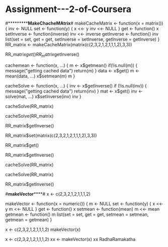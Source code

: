 # Assignment---2-of-Coursera
#*******************MakeChacheMAtrix**********#
makeCacheMatrix <- function(x = matrix()) {
  inv <- NULL
  set <- function(y) {
    x <<- y
    inv <<- NULL
  }
  get <- function() x
  setInverse <- function(inverse) inv <<- inverse
  getInverse <- function() inv
  list(set = set,
       get = get,
       setInverse = setInverse,
       getInverse = getInverse)
}
RR_matrix <- makeCacheMatrix(matrix(c(2,3,2,1,2,1,1,1,2),3,3))

RR_matrix$get()
RR_matrix$getInverse()

cachemean <- function(x, ...) {
  m <- x$getmean()
  if(!is.null(m)) {
    message("getting cached data")
    return(m)
  }
  data <- x$get()
  m <- mean(data, ...)
  x$setmean(m)
  m
}

cacheSolve <- function(x, ...) {
  inv <- x$getInverse()
  if (!is.null(inv)) {
    message("getting cached data")
    return(inv)
  }
  mat <- x$get()
  inv <- solve(mat, ...)
  x$setInverse(inv)
  inv
}

cacheSolve(RR_matrix)

cacheSolve(RR_matrix)
  
RR_matrix$getInverse()

RR_matrix$set(matrix(c(2,3,2,1,2,1,1,1,2),3,3))

RR_matrix$get()

RR_matrix$getInverse()

cacheSolve(RR_matrix)

cacheSolve(RR_matrix)

RR_matrix$getInverse()

#**********makeVector**************#
x <- c(2,3,2,1,2,1,1,1,2)

makeVector <- function(x = numeric()) {
  m <- NULL
  set <- function(y) {
    x <<- y
    m <<- NULL
  }
  get <- function() x
  setmean <- function(mean) m <<- mean
  getmean <- function() m
  list(set = set, get = get,
       setmean = setmean,
       getmean = getmean)
}


x <- c(2,3,2,1,2,1,1,1,2)
makeVector(x)

x <- c(2,3,2,1,2,1,1,1,2)
xx <- makeVector(x)
xx
RadhaRamakatha
